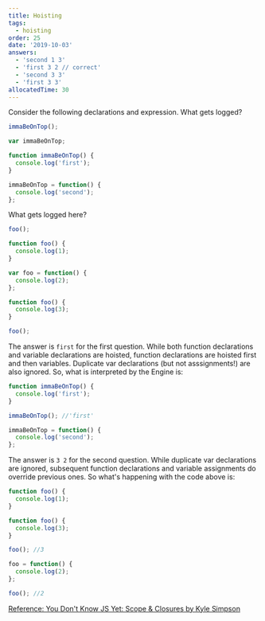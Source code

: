 ```yaml
---
title: Hoisting
tags:
  - hoisting
order: 25
date: '2019-10-03'
answers:
  - 'second 1 3'
  - 'first 3 2 // correct'
  - 'second 3 3'
  - 'first 3 3'
allocatedTime: 30
---
```


Consider the following declarations and expression. What gets logged?

```javascript
immaBeOnTop();

var immaBeOnTop;

function immaBeOnTop() {
  console.log('first');
}

immaBeOnTop = function() {
  console.log('second');
};
```

What gets logged here?

```javascript
foo();

function foo() {
  console.log(1);
}

var foo = function() {
  console.log(2);
};

function foo() {
  console.log(3);
}

foo();
```

<!-- explanation -->

The answer is `first` for the first question. While both function declarations and variable declarations are hoisted, function declarations are hoisted first and then variables. Duplicate var declarations (but not asssignments!) are also ignored. So, what is interpreted by the Engine is:

```javascript
function immaBeOnTop() {
  console.log('first');
}

immaBeOnTop(); //'first'

immaBeOnTop = function() {
  console.log('second');
};
```

The answer is `3 2` for the second question. While duplicate var declarations are ignored, subsequent function declarations and variable assignments do override previous ones. So what's happening with the code above is:

```javascript
function foo() {
  console.log(1);
}

function foo() {
  console.log(3);
}

foo(); //3

foo = function() {
  console.log(2);
};

foo(); //2
```

[Reference: You Don't Know JS Yet: Scope & Closures by Kyle Simpson](https://github.com/getify/You-Dont-Know-JS/blob/2nd-ed/scope-closures/ch4.md)
